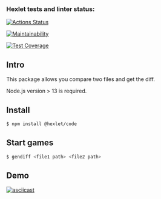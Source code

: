 ### Hexlet tests and linter status:
[![Actions Status](https://github.com/NatashaElistratova/frontend-project-46/workflows/hexlet-check/badge.svg)](https://github.com/NatashaElistratova/frontend-project-46/actions)

[![Maintainability](https://api.codeclimate.com/v1/badges/7f2a847e06dca7e1be69/maintainability)](https://codeclimate.com/github/NatashaElistratova/frontend-project-46/maintainability)

[![Test Coverage](https://api.codeclimate.com/v1/badges/7f2a847e06dca7e1be69/test_coverage)](https://codeclimate.com/github/NatashaElistratova/frontend-project-46/test_coverage)

## Intro
This package allows you compare two files and get the diff.

Node.js version > 13  is required.

## Install

```bash
$ npm install @hexlet/code
```
## Start games

```bash
$ gendiff <file1 path> <file2 path>
```

## Demo
[![asciicast](https://asciinema.org/a/ihZnJvozU4x7isM2KRBjoD4am.svg)](https://asciinema.org/a/ihZnJvozU4x7isM2KRBjoD4am)